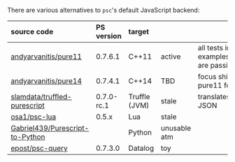 There are various alternatives to `psc`'s default JavaScript backend:

| source code                                                                           | PS version | target        |       |                        | 
|:--------------------------------------------------------------------------------------|:-----------|:--------------|:------|:-----------------------|
| [andyarvanitis/pure11](https://github.com/andyarvanitis/pure11)                       | 0.7.6.1    | C++11         | active | all tests in examples/passing are passing |
| [andyarvanitis/pure14](https://github.com/andyarvanitis/pure14)                       | 0.7.4.1    | C++14         | TBD |  focus shifted to pure11 for now  |
| [slamdata/truffled-purescript](https://github.com/slamdata/truffled-purescript)       | 0.7.0-rc.1 | Truffle (JVM) | stale | translates CoreFN JSON |
| [osa1/psc-lua](https://github.com/osa1/psc-lua)                                       | 0.5.x      | Lua           | stale |                        |
| [Gabriel439/Purescript-to-Python](https://github.com/Gabriel439/Purescript-to-Python) |            | Python        | unusable atm |                        |
| [epost/psc-query](https://github.com/epost/psc-query)                                 | 0.7.3.0    | Datalog       | toy   |                        |